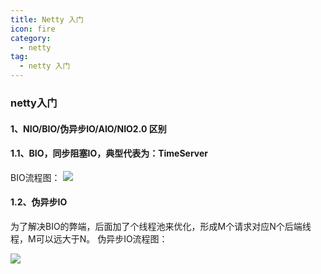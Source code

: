 ```yaml
---
title: Netty 入门
icon: fire
category:
  - netty
tag:
  - netty 入门
---
```


### netty入门

#### 1、NIO/BIO/伪异步IO/AIO/NIO2.0 区别
#### 1.1、BIO，同步阻塞IO，典型代表为：TimeServer
BIO流程图：
![](https://wqknowledge.oss-cn-shenzhen.aliyuncs.com/netty/BIO.png)

#### 1.2、伪异步IO
为了解决BIO的弊端，后面加了个线程池来优化，形成M个请求对应N个后端线程，M可以远大于N。
伪异步IO流程图：

![](https://wqknowledge.oss-cn-shenzhen.aliyuncs.com/netty/weiBIO.png)





